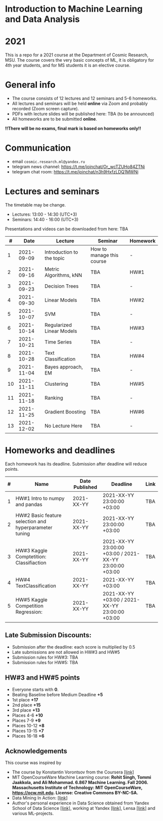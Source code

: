# Introduction to Machine Learning and Data Analysis 
# 2021

This is a repo for a 2021 course at the Department of Cosmic Research, MSU. 
The course covers the very basic concepts of ML, it is obligatory for 4th year students, and for MS students it is an elective course.

# General info
- The course consists of 12 lectures and 12 seminars and 5-6 homeworks.
- All lectures and seminars will be held **online** via Zoom and probably recorded (Zoom screen capture).
- PDFs with lecture slides will be published here: TBA (to be announced)
- All homeworks are to be submitted **online**.

**!!There will be no exams, final mark is based on homeworks only!!**

# Communication
- email `cosmic.research.ml@yandex.ru`
- telegram news channel: https://t.me/joinchat/Or_wcTZUHo84ZTNi
- telegram chat room: https://t.me/joinchat/n3h9HxfzLDQ1MWNi



# Lectures and seminars
The timetable may be change.
- Lectures: 13:00 - 14:30 (UTC+3)
- Seminars: 14:40 - 16:00 (UTC+3)

Presentations and videos can be downloaded from here: TBA

| #  | Date | Lecture | Seminar | Homework |
| -- | ---- | ------- | ------- | -------- |
| 1  | 2021-09-09 | Introduction to the topic | How to manage this course | - |
| 2  | 2021-09-16 | Metric Algorithms, kNN | TBA | HW#1 |
| 3  | 2021-09-23 | Decision Trees | TBA | - |
| 4  | 2021-09-30 | Linear Models | TBA | HW#2 |
| 5  | 2021-10-07 | SVM | TBA | - |
| 6  | 2021-10-14 | Regularized Linear Models | TBA | HW#3 |
| 7  | 2021-10-21 | Time Series | TBA | - |
| 8  | 2021-10-28| Text Classification | TBA | HW#4 |
| 9  | 2021-11-04 | Bayes approach, EM | TBA | - |
| 10 | 2021-11-11 | Clustering| TBA | HW#5 |
| 11 | 2021-11-18 | Ranking | TBA | - |
| 12 | 2021-11-25 | Gradient Boosting | TBA | HW#6 |
| 13 | 2021-12-02| No Lecture Here | TBA | - |



# Homeworks and deadlines
Each homework has its deadline. Submission after deadline will reduce points.

| #   | Name | Date Published | Deadline |  Link |
| --- | ---- | -------------- | -------- | -- |
| 1  | HW#1  Intro to numpy and pandas | 2021-XX-YY | 2021-XX-YY 23:00:00 +03:00 | TBA |
| 2  | HW#2  Basic feature selection and hyperparameter tuning | 2021-XX-YY | 2021-XX-YY 23:00:00 +03:00 | TBA |
| 3  | HW#3  Kaggle Comptetition: Classifiaction | 2021-XX-YY | 2021-XX-YY 23:00:00 +03:00 / 2021-XX-YY 23:00:00 +03:00| TBA |
| 4  | HW#4  TextClassification | 2021-XX-YY | 2021-XX-YY +03:00 | TBA |
| 5  | HW#5  Kaggle Competition Regression: |2021-XX-YY | 2021-XX-YY +03:00 / 2021-XX-YY 23:00:00 +03:00| TBA | 


## Late Submission Discounts:
- Submission after the deadline: each score is multiplied by 0.5
- Late submissions are not allowed in HW#3 and HW#5
- Submission rules for HW#3: TBA
- Submission rules for HW#5: TBA


## HW#3 and HW#5 points
- Everyone starts with **0**.
- Beating Baseline before Medium Deadline **+5**
- 1st place **+17**
- 2nd place **+15**
- 3rd place **+13**
- Places 4-6 **+10**
- Places 7-9 **+9**
- Places 10-12 **+8**
- Places 13-15 **+7**
- Places 16-18 **+6**

## Acknowledgements

This course was inspired by
-  The course by Konstantin Vorontsov from the Coursera [[link]](https://ru.coursera.org/learn/vvedenie-mashinnoe-obuchenie)
- MIT OpenCourseWare Machine Learning course: **Rohit Singh, Tommi Jaakkola, and Ali Mohammad. 6.867 Machine Learning. Fall 2006. Massachusetts Institute of Technology: MIT OpenCourseWare, https://ocw.mit.edu. License: Creative Commons BY-NC-SA.**
- Data Mining In Action: [[link]](https://www.youtube.com/channel/UCop3CelRVvrchG5lsPyxvHg/videos)
- Author's personal experience in Data Science obtained from Yandex School of Data Science [[link]](https://yandexdataschool.com/), working at Yandex [[link]](https://yandex.ru/company/), Lensa [[link]](https://lensa.com/about-us) and various ML-projects.
